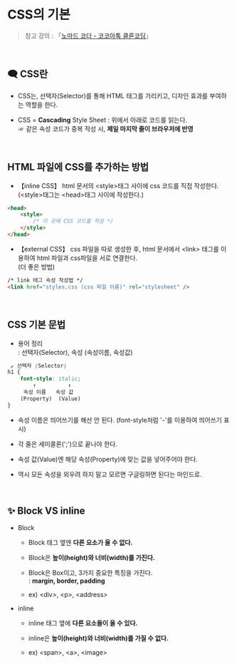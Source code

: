 # CSS의 기본

>  참고 강의 : 「<a href="https://nomadcoders.co/kokoa-clone" target="_blank">노마드 코더 - 코코아톡 클론코딩</a>」

<br/>

## 🗨 CSS란

*  CSS는, 선택자(Selector)를 통해 HTML 태그를 가리키고, 디자인 효과를 부여하는 역할을 한다.

* CSS = <strong>Cascading</strong> Style Sheet : 위에서 아래로 코드를 읽는다.  
☞ 같은 속성 코드가 중복 작성 시, <strong>제일 마지막 줄이 브라우저에 반영</strong>

<br/>

## HTML 파일에 CSS를 추가하는 방법

*  【inline CSS】 html 문서의 \<style>태그 사이에 css 코드를 직접 작성한다.  
(\<style>태그는 \<head>태그 사이에 작성한다.)

```html
<head>
    <style>
        /* 이 곳에 CSS 코드를 작성 */
    </style>
</head>
```

*  【external CSS】 css 파일을 따로 생성한 후, html 문서에서 \<link> 태그를 이용하여 html 파일과 css파일을 서로 연결한다.  
(더 좋은 방법)
```html
/* link 태그 속성 작성법 */
<link href="styles.css (css 파일 이름)" rel="stylesheet" />
```

<br/>

## CSS 기본 문법

* 용어 정리  
: 선택자(Selector), 속성 (속성이름, 속성값)
```css
 ↙ 선택자 (Selector)
h1 {
    font-style: italic;
        ↑          ↑
     속성 이름   속성 값
    (Property)  (Value)
}
```

* 속성 이름은 띄어쓰기를 해선 안 된다. (font-style처럼 '-'를 이용하여 띄어쓰기 표시)

* 각 줄은 세미콜론(';')으로 끝나야 한다.

* 속성 값(Value)엔 해당 속성(Property)에 맞는 값을 넣어주어야 한다.

* 역시 모든 속성을 외우려 하지 말고 모르면 구글링하면 된다는 마인드로.

<br/>

## ✨ Block VS inline

* Block

  * Block 태그 옆엔 <strong>다른 요소가 올 수 없다.</strong>  

  * Block은 <strong>높이(height)와 너비(width)를 가진다.</strong>  

  * Block은 Box이고, 3가지 중요한 특징을 가진다.  
  :   <strong>margin, border, padding</strong>  

  *  ex) \<div>, \<p>, \<address>
  
* inline

  * inline 태그 옆에 <strong>다른 요소들이 올 수 있다.</strong>   

  * inline은 <strong>높이(height)와 너비(width)를 가질 수 없다.</strong>  

  * ex) \<span>, \<a>, \<image>

<br/>

## 